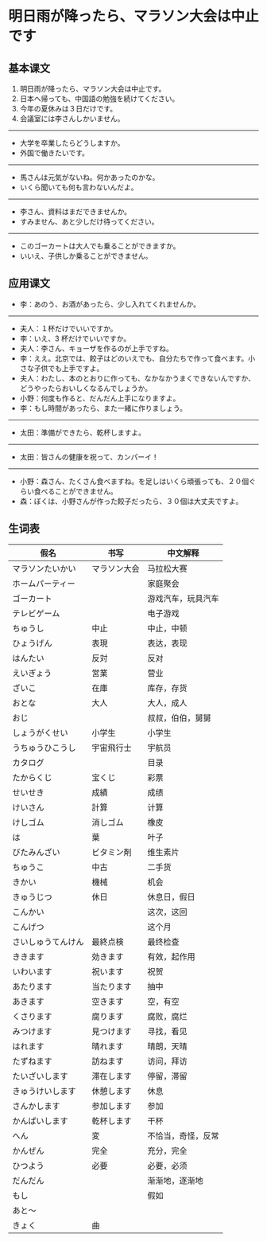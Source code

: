 # 明日雨が降ったら、マラソン大会は中止です

## 基本课文

1. 明日雨が降ったら、マラソン大会は中止です。
2. 日本へ帰っても、中国語の勉強を続けてください。
3. 今年の夏休みは３日だけです。
4. 会議室には李さんしかいません。

---

- 大学を卒業したらどうしますか。
- 外国で働きたいです。

---

- 馬さんは元気がないね。何かあったのかな。
- いくら聞いても何も言わないんだよ。

---

- 李さん、資料はまだできませんか。
- すみません、あと少しだけ待ってください。

---

- このゴーカートは大人でも乗ることができますか。
- いいえ、子供しか乗ることができません。

## 应用课文

- 李：あのう、お酒があったら、少し入れてくれませんか。

---

- 夫人：１杯だけでいいですか。
- 李：いえ、3 杯だけでいいですか。
- 夫人：李さん、キョーザを作るのが上手ですね。
- 李：ええ。北京では、餃子はどのいえでも、自分たちで作って食べます。小さな子供でも上手ですよ。
- 夫人：わたし、本のとおりに作っても、なかなかうまくできないんですか、どうやったらおいしくなるんでしょうか。
- 小野：何度も作ると、だんだん上手になりますよ。
- 李：もし時間があったら、また一緒に作りましょう。

---

- 太田：準備ができたら、乾杯しますよ。

---

- 太田：皆さんの健康を祝って、カンパーイ！

---

- 小野：森さん、たくさん食べますね。を足しはいくら頑張っても、２０個ぐらい食べることができません。
- 森：ぼくは、小野さんが作った餃子だったら、３０個は大丈夫ですよ。

## 生词表

| 假名               | 书写         | 中文解释           |
| ------------------ | ------------ | ------------------ |
| マラソンたいかい   | マラソン大会 | 马拉松大赛         |
| ホームパーティー   |              | 家庭聚会           |
| ゴーカート         |              | 游戏汽车，玩具汽车 |
| テレビゲーム       |              | 电子游戏           |
| ちゅうし           | 中止         | 中止，中顿         |
| ひょうげん         | 表現         | 表达，表现         |
| はんたい           | 反対         | 反对               |
| えいぎょう         | 営業         | 营业               |
| ざいこ             | 在庫         | 库存，存货         |
| おとな             | 大人         | 大人，成人         |
| おじ               |              | 叔叔，伯伯，舅舅   |
| しょうがくせい     | 小学生       | 小学生             |
| うちゅうひこうし   | 宇宙飛行士　 | 宇航员             |
| カタログ           |              | 目录               |
| たからくじ         | 宝くじ       | 彩票               |
| せいせき           | 成績         | 成绩               |
| けいさん           | 計算         | 计算               |
| けしゴム           | 消しゴム     | 橡皮               |
| は                 | 葉           | 叶子               |
| びたみんざい       | ビタミン剤   | 维生素片           |
| ちゅうこ           | 中古         | 二手货             |
| きかい             | 機械         | 机会               |
| きゅうじつ         | 休日         | 休息日，假日       |
| こんかい           |              | 这次，这回         |
| こんげつ           |              | 这个月             |
| さいしゅうてんけん | 最終点検     | 最终检查           |
| ききます           | 効きます     | 有效，起作用       |
| いわいます         | 祝います     | 祝贺               |
| あたります         | 当たります   | 抽中               |
| あきます           | 空きます     | 空，有空           |
| くさります         | 腐ります     | 腐败，腐烂         |
| みつけます         | 見つけます   | 寻找，看见         |
| はれます           | 晴れます     | 晴朗，天晴         |
| たずねます         | 訪ねます     | 访问，拜访         |
| たいざいします     | 滞在します   | 停留，滞留         |
| きゅうけいします   | 休憩します   | 休息               |
| さんかします       | 参加します   | 参加               |
| かんぱいします     | 乾杯します   | 干杯               |
| へん               | 変           | 不恰当，奇怪，反常 |
| かんぜん           | 完全         | 充分，完全         |
| ひつよう           | 必要         | 必要，必须         |
| だんだん           |              | 渐渐地，逐渐地     |
| もし               |              | 假如               |
| あと～             |              |                    |
| きょく             | 曲           |                    |
